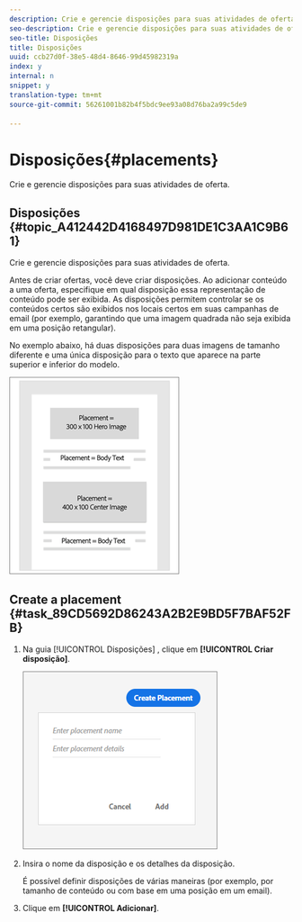 ```yaml
---
description: Crie e gerencie disposições para suas atividades de oferta.
seo-description: Crie e gerencie disposições para suas atividades de oferta.
seo-title: Disposições
title: Disposições
uuid: ccb27d0f-38e5-48d4-8646-99d45982319a
index: y
internal: n
snippet: y
translation-type: tm+mt
source-git-commit: 56261001b82b4f5bdc9ee93a08d76ba2a99c5de9

---
```



# Disposições{#placements}

Crie e gerencie disposições para suas atividades de oferta.

## Disposições {#topic_A412442D4168497D981DE1C3AA1C9B61}

Crie e gerencie disposições para suas atividades de oferta.

Antes de criar ofertas, você deve criar disposições. Ao adicionar conteúdo a uma oferta, especifique em qual disposição essa representação de conteúdo pode ser exibida. As disposições permitem controlar se os conteúdos certos são exibidos nos locais certos em suas campanhas de email (por exemplo, garantindo que uma imagem quadrada não seja exibida em uma posição retangular).

No exemplo abaixo, há duas disposições para duas imagens de tamanho diferente e uma única disposição para o texto que aparece na parte superior e inferior do modelo.

![](assets/placements.png)

## Create a placement {#task_89CD5692D86243A2B2E9BD5F7BAF52FB}

1. Na guia [!UICONTROL Disposições] , clique em **[!UICONTROL Criar disposição]**.

   ![](assets/create-placement.png)

1. Insira o nome da disposição e os detalhes da disposição.

   É possível definir disposições de várias maneiras (por exemplo, por tamanho de conteúdo ou com base em uma posição em um email).

1. Clique em **[!UICONTROL Adicionar]**.

